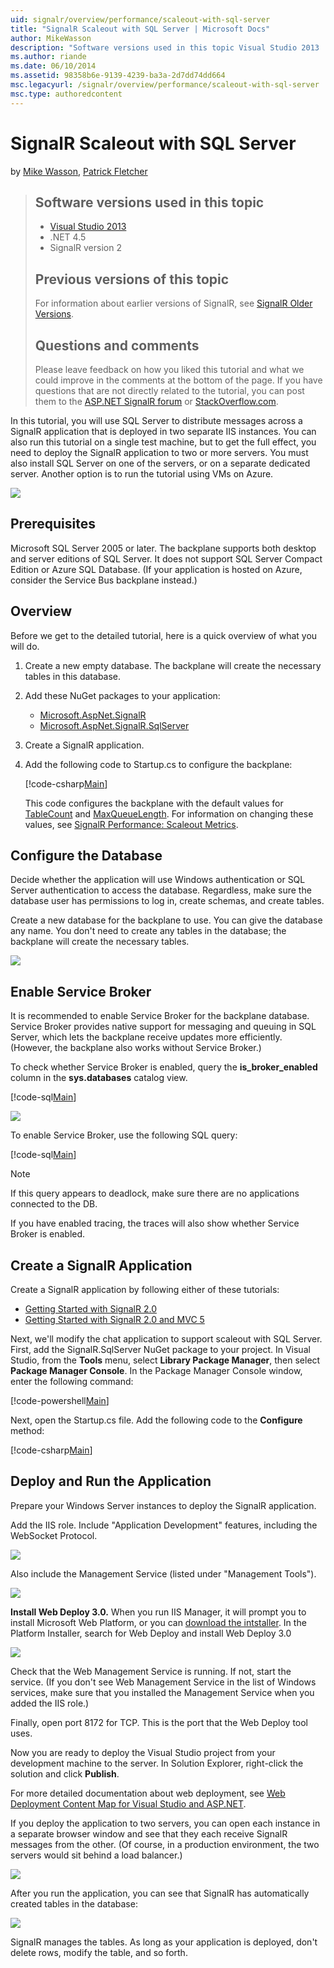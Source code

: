 ```yaml
---
uid: signalr/overview/performance/scaleout-with-sql-server
title: "SignalR Scaleout with SQL Server | Microsoft Docs"
author: MikeWasson
description: "Software versions used in this topic Visual Studio 2013 .NET 4.5 SignalR version 2 Previous versions of this topic For information about earlier versions of..."
ms.author: riande
ms.date: 06/10/2014
ms.assetid: 98358b6e-9139-4239-ba3a-2d7dd74dd664
msc.legacyurl: /signalr/overview/performance/scaleout-with-sql-server
msc.type: authoredcontent
---
```

SignalR Scaleout with SQL Server
====================
by [Mike Wasson](https://github.com/MikeWasson), [Patrick Fletcher](https://github.com/pfletcher)

> ## Software versions used in this topic
>
>
> - [Visual Studio 2013](https://my.visualstudio.com/Downloads?q=visual%20studio%202013)
> - .NET 4.5
> - SignalR version 2
>
>
>
> ## Previous versions of this topic
>
> For information about earlier versions of SignalR, see [SignalR Older Versions](../older-versions/index.md).
>
> ## Questions and comments
>
> Please leave feedback on how you liked this tutorial and what we could improve in the comments at the bottom of the page. If you have questions that are not directly related to the tutorial, you can post them to the [ASP.NET SignalR forum](https://forums.asp.net/1254.aspx/1?ASP+NET+SignalR) or [StackOverflow.com](http://stackoverflow.com/).


In this tutorial, you will use SQL Server to distribute messages across a SignalR application that is deployed in two separate IIS instances. You can also run this tutorial on a single test machine, but to get the full effect, you need to deploy the SignalR application to two or more servers. You must also install SQL Server on one of the servers, or on a separate dedicated server. Another option is to run the tutorial using VMs on Azure.

![](scaleout-with-sql-server/_static/image1.png)

## Prerequisites

Microsoft SQL Server 2005 or later. The backplane supports both desktop and server editions of SQL Server. It does not support SQL Server Compact Edition or Azure SQL Database. (If your application is hosted on Azure, consider the Service Bus backplane instead.)

## Overview

Before we get to the detailed tutorial, here is a quick overview of what you will do.

1. Create a new empty database. The backplane will create the necessary tables in this database.
2. Add these NuGet packages to your application:

    - [Microsoft.AspNet.SignalR](http://nuget.org/packages/Microsoft.AspNet.SignalR)
    - [Microsoft.AspNet.SignalR.SqlServer](http://nuget.org/packages/Microsoft.AspNet.SignalR.SqlServer)
3. Create a SignalR application.
4. Add the following code to Startup.cs to configure the backplane:

    [!code-csharp[Main](scaleout-with-sql-server/samples/sample1.cs)]

   This code configures the backplane with the default values for [TableCount](https://msdn.microsoft.com/library/microsoft.aspnet.signalr.sqlscaleoutconfiguration.tablecount(v=vs.118).aspx) and [MaxQueueLength](https://msdn.microsoft.com/library/microsoft.aspnet.signalr.messaging.scaleoutconfiguration.maxqueuelength(v=vs.118).aspx). For information on changing these values, see [SignalR Performance: Scaleout Metrics](signalr-performance.md#scaleout_metrics).

## Configure the Database

Decide whether the application will use Windows authentication or SQL Server authentication to access the database. Regardless, make sure the database user has permissions to log in, create schemas, and create tables.

Create a new database for the backplane to use. You can give the database any name. You don't need to create any tables in the database; the backplane will create the necessary tables.

![](scaleout-with-sql-server/_static/image2.png)

## Enable Service Broker

It is recommended to enable Service Broker for the backplane database. Service Broker provides native support for messaging and queuing in SQL Server, which lets the backplane receive updates more efficiently. (However, the backplane also works without Service Broker.)

To check whether Service Broker is enabled, query the **is\_broker\_enabled** column in the **sys.databases** catalog view.

[!code-sql[Main](scaleout-with-sql-server/samples/sample2.sql)]

![](scaleout-with-sql-server/_static/image3.png)

To enable Service Broker, use the following SQL query:

[!code-sql[Main](scaleout-with-sql-server/samples/sample3.sql)]

> [!NOTE]
> If this query appears to deadlock, make sure there are no applications connected to the DB.


If you have enabled tracing, the traces will also show whether Service Broker is enabled.

## Create a SignalR Application

Create a SignalR application by following either of these tutorials:

- [Getting Started with SignalR 2.0](../getting-started/tutorial-getting-started-with-signalr.md)
- [Getting Started with SignalR 2.0 and MVC 5](../getting-started/tutorial-getting-started-with-signalr-and-mvc.md)

Next, we'll modify the chat application to support scaleout with SQL Server. First, add the SignalR.SqlServer NuGet package to your project. In Visual Studio, from the **Tools** menu, select **Library Package Manager**, then select **Package Manager Console**. In the Package Manager Console window, enter the following command:

[!code-powershell[Main](scaleout-with-sql-server/samples/sample4.ps1)]

Next, open the Startup.cs file. Add the following code to the **Configure** method:

[!code-csharp[Main](scaleout-with-sql-server/samples/sample5.cs)]

## Deploy and Run the Application

Prepare your Windows Server instances to deploy the SignalR application.

Add the IIS role. Include "Application Development" features, including the WebSocket Protocol.

![](scaleout-with-sql-server/_static/image4.png)

Also include the Management Service (listed under "Management Tools").

![](scaleout-with-sql-server/_static/image5.png)

**Install Web Deploy 3.0.** When you run IIS Manager, it will prompt you to install Microsoft Web Platform, or you can [download the intstaller](https://go.microsoft.com/fwlink/?LinkId=255386). In the Platform Installer, search for Web Deploy and install Web Deploy 3.0

![](scaleout-with-sql-server/_static/image6.png)

Check that the Web Management Service is running. If not, start the service. (If you don't see Web Management Service in the list of Windows services, make sure that you installed the Management Service when you added the IIS role.)

Finally, open port 8172 for TCP. This is the port that the Web Deploy tool uses.

Now you are ready to deploy the Visual Studio project from your development machine to the server. In Solution Explorer, right-click the solution and click **Publish**.

For more detailed documentation about web deployment, see [Web Deployment Content Map for Visual Studio and ASP.NET](../../../whitepapers/aspnet-web-deployment-content-map.md).

If you deploy the application to two servers, you can open each instance in a separate browser window and see that they each receive SignalR messages from the other. (Of course, in a production environment, the two servers would sit behind a load balancer.)

![](scaleout-with-sql-server/_static/image7.png)

After you run the application, you can see that SignalR has automatically created tables in the database:

![](scaleout-with-sql-server/_static/image8.png)

SignalR manages the tables. As long as your application is deployed, don't delete rows, modify the table, and so forth.

